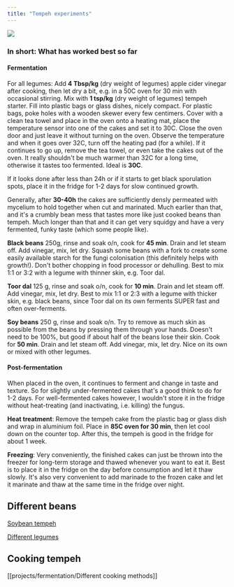 ```yaml
---
title: "Tempeh experiments"
---
```


![](projects/attachments/Pasted%20image%2020221219212030.png)

### In short: What has worked best so far
#### Fermentation
For all legumes: Add **4 Tbsp/kg** (dry weight of legumes) apple cider vinegar after cooking, then let dry a bit, e.g. in a 50C oven for 30 min with occasional stirring. Mix with **1 tsp/kg** (dry weight of legumes) tempeh starter. Fill into plastic bags or glass dishes, nicely compact. For plastic bags, poke holes with a wooden skewer every few centimers. Cover with a clean tea towel and place in the oven onto a heating mat, place the temperature sensor into one of the cakes and set it to 30C. Close the oven door and just leave it without turning on the oven. Observe the temperature and when it goes over 32C, turn off the heating pad (for a while). If it continues to go up, remove the tea towel, or even take the cakes out of the oven. It really shouldn't be much warmer than 32C for a long time, otherwise it tastes too fermented. Ideal is **30C**. 

If it looks done after less than 24h or if it starts to get black sporulation spots, place it in the fridge for 1-2 days for slow continued growth. 

Generally, after **30-40h** the cakes are sufficiently densly permeated with mycelium to hold together when cut and marinated. Much earlier than that, and it's a crumbly bean mess that tastes more like just cooked beans than tempeh. Much longer than that and it can get very squidgy and have a very fermented, funky taste (which some people like). 

**Black beans** 250g, rinse and soak o/n, cook for **45 min**. Drain and let steam off. Add vinegar, mix, let dry. Squash some beans with a fork to create some easily available starch for the fungi colonisation (this definitely helps with growth!). Don't bother chopping in food processor or dehulling. Best to mix 1:1 or 3:2 with a legume with thinner skin, e.g. Toor dal.

**Toor dal** 125 g, rinse and soak o/n, cook for **10 min**. Drain and let steam off. Add vinegar, mix, let dry. Best to mix 1:1 or 2:3 with a legume with thicker skin, e.g. black beans, since Toor dal on its own ferments SUPER fast and often over-ferments. 

**Soy beans** 250 g, rinse and soak o/n. Try to remove as much skin as possible from the beans by pressing them through your hands. Doesn't need to be 100%, but good if about half of the beans  lose their skin. Cook for **50 min**. Drain and let steam off. Add vinegar, mix, let dry. Nice on its own or mixed with other legumes.


#### Post-fermentation
When placed in the oven, it continues to ferment and change in taste and texture. So for slightly under-fermented cakes that's a good think to do for 1-2 days. For well-fermented cakes however, I wouldn't store it in the fridge without heat-treating (and inactivating, i.e. killing) the fungus. 

**Heat treatment**: Remove the tempeh cake from the plastic bag or glass dish and wrap in aluminium foil. Place in **85C oven for 30 min**, then let cool down on the counter top. After this, the tempeh is good in the fridge for about 1 week.

**Freezing**: Very conveniently, the finished cakes can just be thrown into the freezer for long-term storage and thawed whenever you want to eat it. Best is to place it in the fridge on the day before consumption and let it thaw slowly. It's also very convenient to add marinade to the frozen cake and let it marinate and thaw at the same time in the fridge over night. 




## Different beans

[Soybean tempeh](projects/fermentation/Soybean%20tempeh.md)

[Different legumes](projects/fermentation/Different%20legumes.md)


## Cooking tempeh

[[projects/fermentation/Different cooking methods]]

